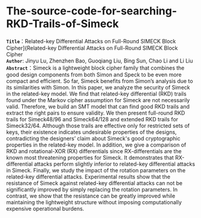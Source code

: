 # The-source-code-for-searching-RKD-Trails-of-Simeck
**`Title`**：Related-key Differential Attacks on Full-Round SIMECK Block Cipher]{Related-key Differential Attacks on Full-Round SIMECK Block Cipher  
**`Author`**: Jinyu Lu, Zhenzhen Bao, Guoqiang Liu, Bing Sun, Chao Li and Li Liu 
**`Abstract`**：Simeck is a lightweight block cipher family that combines the good design components from both Simon and Speck to be even more compact and efficient. So far, Simeck benefits from Simon’s analysis due to its similarities with Simon. In this paper, we analyze the security of Simeck in the related-key model. We find that related-key differential (RKD) trails found under the Markov cipher assumption for Simeck are not necessarily valid. Therefore, we build an SMT model that can find good RKD trails and extract the right pairs to ensure validity. We then present full-round RKD trails for Simeck48/96 and Simeck64/128 and extended RKD trails for Simeck32/64. Although those trails are effective only for restricted sets of keys, their existence indicates undesirable properties of the designs, contradicting the designers’ claim about Simeck's good cryptographic properties in the related-key model. In addition, we give a comparison of RKD and rotational-XOR (RX) differentials since RX-differentials are the known most threatening properties for Simeck. It demonstrates that RX-differential attacks perform slightly inferior to related-key differential attacks in Simeck. Finally, we study the impact of the rotation parameters on the related-key differential attacks. Experimental results show that the resistance of Simeck against related-key differential attacks can not be significantly improved by simply replacing the rotation parameters. In contrast, we show that the resistance can be greatly improved while maintaining the lightweight structure without imposing computationally expensive operational burdens.
